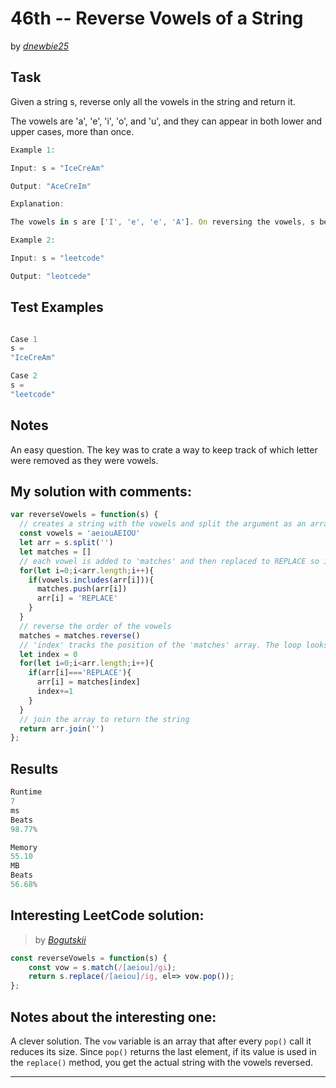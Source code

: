 # 46th -- Reverse Vowels of a String





by *[dnewbie25](https://leetcode.com/u/dnewbie25/)*


## Task

Given a string s, reverse only all the vowels in the string and return it.

The vowels are 'a', 'e', 'i', 'o', and 'u', and they can appear in both lower and upper cases, more than once.
```js
Example 1:

Input: s = "IceCreAm"

Output: "AceCreIm"

Explanation:

The vowels in s are ['I', 'e', 'e', 'A']. On reversing the vowels, s becomes "AceCreIm".

Example 2:

Input: s = "leetcode"

Output: "leotcede"
```


## Test Examples

```js

Case 1
s = 
"IceCreAm"

Case 2
s =
"leetcode"
```


## Notes

An easy question. The key was to crate a way to keep track of which letter were removed as they were vowels.

## My solution with comments:

```js
var reverseVowels = function(s) {
  // creates a string with the vowels and split the argument as an array
  const vowels = 'aeiouAEIOU'
  let arr = s.split('')
  let matches = []
  // each vowel is added to 'matches' and then replaced to REPLACE so it is easy to find later
  for(let i=0;i<arr.length;i++){
    if(vowels.includes(arr[i])){
      matches.push(arr[i])
      arr[i] = 'REPLACE'
    }
  }
  // reverse the order of the vowels
  matches = matches.reverse()
  // 'index' tracks the position of the 'matches' array. The loop looks for the REPLACE text and assigns the actual vowel that must go there
  let index = 0
  for(let i=0;i<arr.length;i++){
    if(arr[i]==='REPLACE'){
      arr[i] = matches[index]
      index+=1
    }
  }
  // join the array to return the string
  return arr.join('')
};
```


## Results

```js
Runtime
7
ms
Beats
98.77%

Memory
55.10
MB
Beats
56.68%

```

## Interesting LeetCode solution:
> by *[Bogutskii](https://leetcode.com/problems/reverse-vowels-of-a-string/solutions/3646561/the-shortest-solution)*

```js
const reverseVowels = function(s) {
    const vow = s.match(/[aeiou]/gi);
    return s.replace(/[aeiou]/ig, el=> vow.pop());
};
```

## Notes about the interesting one:

A clever solution. The `vow` variable is an array that after every `pop()` call it reduces its size. Since `pop()` returns the last element, if its value is used in the `replace()` method, you get the actual string with the vowels reversed.

---